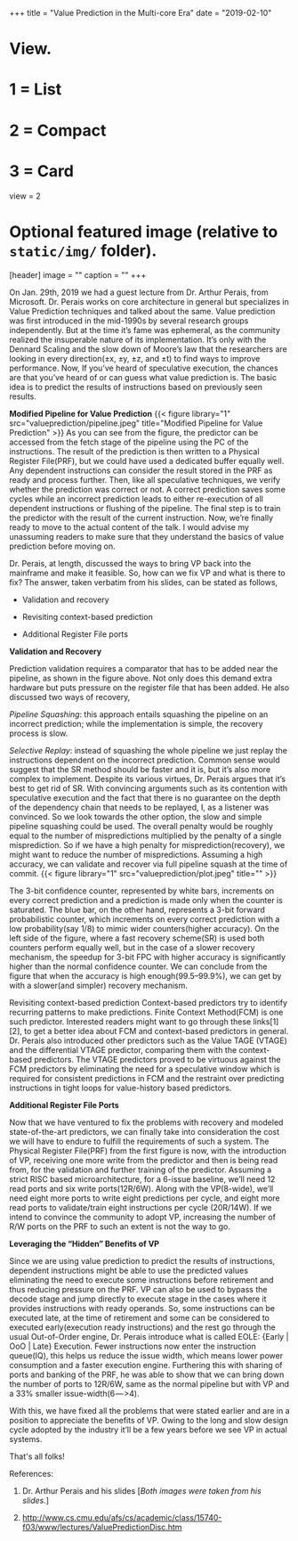 +++
title = "Value Prediction in the Multi-core Era"
date = "2019-02-10"
# View.
#   1 = List
#   2 = Compact
#   3 = Card
view = 2

# Optional featured image (relative to `static/img/` folder).
[header]
image = ""
caption = ""
+++

On Jan. 29th, 2019 we had a guest lecture from Dr. Arthur Perais, from Microsoft. Dr. Perais works on core architecture in general but specializes in Value Prediction techniques and talked about the same. Value prediction was first introduced in the mid-1990s by several research groups independently. But at the time it’s fame was ephemeral, as the community realized the insuperable nature of its implementation. It’s only with the Dennard Scaling and the slow down of Moore’s law that the researchers are looking in every direction(±x, ±y, ±z, and ±t) to find ways to improve performance. 
Now, If you’ve heard of speculative execution, the chances are that you’ve heard of or can guess what value prediction is. The basic idea is to predict the results of instructions based on previously seen results.


**Modified Pipeline for Value Prediction**
{{< figure library="1" src="valueprediction/pipeline.jpeg" title="Modified Pipeline for Value Prediction" >}}
As you can see from the figure, the predictor can be accessed from the fetch stage of the pipeline using the PC of the instructions. The result of the prediction is then written to a Physical Register File(PRF), but we could have used a dedicated buffer equally well. Any dependent instructions can consider the result stored in the PRF as ready and process further. Then, like all speculative techniques, we verify whether the prediction was correct or not. A correct prediction saves some cycles while an incorrect prediction leads to either re-execution of all dependent instructions or flushing of the pipeline. The final step is to train the predictor with the result of the current instruction. Now, we’re finally ready to move to the actual content of the talk. I would advise my unassuming readers to make sure that they understand the basics of value prediction before moving on.

Dr. Perais, at length, discussed the ways to bring VP back into the mainframe and make it feasible. So, how can we fix VP and what is there to fix? The answer, taken verbatim from his slides, can be stated as follows,

* Validation and recovery

* Revisiting context-based prediction

* Additional Register File ports

**Validation and Recovery**

Prediction validation requires a comparator that has to be added near the pipeline, as shown in the figure above. Not only does this demand extra hardware but puts pressure on the register file that has been added. He also discussed two ways of recovery,

_Pipeline Squashing_: this approach entails squashing the pipeline on an incorrect prediction; while the implementation is simple, the recovery process is slow.

_Selective Replay_: instead of squashing the whole pipeline we just replay the instructions dependent on the incorrect prediction. 
Common sense would suggest that the SR method should be faster and it is, but it’s also more complex to implement. Despite its various virtues, Dr. Perais argues that it’s best to get rid of SR. With convincing arguments such as its contention with speculative execution and the fact that there is no guarantee on the depth of the dependency chain that needs to be replayed, I, as a listener was convinced. So we look towards the other option, the slow and simple pipeline squashing could be used. 
The overall penalty would be roughly equal to the number of mispredictions multiplied by the penalty of a single misprediction. So if we have a high penalty for misprediction(recovery), we might want to reduce the number of mispredictions. Assuming a high accuracy, we can validate and recover via full pipeline squash at the time of commit.
{{< figure library="1" src="valueprediction/plot.jpeg" title="" >}}

The 3-bit confidence counter, represented by white bars, increments on every correct prediction and a prediction is made only when the counter is saturated. The blue bar, on the other hand, represents a 3-bit forward probabilistic counter, which increments on every correct prediction with a low probability(say 1/8) to mimic wider counters(higher accuracy). On the left side of the figure, where a fast recovery scheme(SR) is used both counters perform equally well, but in the case of a slower recovery mechanism, the speedup for 3-bit FPC with higher accuracy is significantly higher than the normal confidence counter. We can conclude from the figure that when the accuracy is high enough(99.5–99.9%), we can get by with a slower(and simpler) recovery mechanism.

Revisiting context-based prediction
Context-based predictors try to identify recurring patterns to make predictions. Finite Context Method(FCM) is one such predictor. Interested readers might want to go through these links[1][2], to get a better idea about FCM and context-based predictors in general. Dr. Perais also introduced other predictors such as the Value TAGE (VTAGE) and the differential VTAGE predictor, comparing them with the context-based predictors. The VTAGE predictors proved to be virtuous against the FCM predictors by eliminating the need for a speculative window which is required for consistent predictions in FCM and the restraint over predicting instructions in tight loops for value-history based predictors.

**Additional Register File Ports**

Now that we have ventured to fix the problems with recovery and modeled state-of-the-art predictors, we can finally take into consideration the cost we will have to endure to fulfill the requirements of such a system. The Physical Register File(PRF) from the first figure is now, with the introduction of VP, receiving one more write from the predictor and then is being read from, for the validation and further training of the predictor. Assuming a strict RISC based microarchitecture, for a 6-issue baseline, we’ll need 12 read ports and six write ports(12R/6W).
Along with the VP(8-wide), we’ll need eight more ports to write eight predictions per cycle, and eight more read ports to validate/train eight instructions per cycle (20R/14W). If we intend to convince the community to adopt VP, increasing the number of R/W ports on the PRF to such an extent is not the way to go.

**Leveraging the “Hidden” Benefits of VP**

Since we are using value prediction to predict the results of instructions, dependent instructions might be able to use the predicted values eliminating the need to execute some instructions before retirement and thus reducing pressure on the PRF. VP can also be used to bypass the decode stage and jump directly to execute stage in the cases where it provides instructions with ready operands. So, some instructions can be executed late, at the time of retirement and some can be considered to executed early(execution ready instructions) and the rest go through the usual Out-of-Order engine, Dr. Perais introduce what is called EOLE: {Early | OoO | Late} Execution. Fewer instructions now enter the instruction queue(IQ), this helps us reduce the issue width, which means lower power consumption and a faster execution engine. Furthering this with sharing of ports and banking of the PRF, he was able to show that we can bring down the number of ports to 12R/6W, same as the normal pipeline but with VP and a 33% smaller issue-width(6 — >4).

With this, we have fixed all the problems that were stated earlier and are in a position to appreciate the benefits of VP. Owing to the long and slow design cycle adopted by the industry it’ll be a few years before we see VP in actual systems.

That's all folks!

References:

1. Dr. Arthur Perais and his slides [_Both images were taken from his slides._]

2. http://www.cs.cmu.edu/afs/cs/academic/class/15740-f03/www/lectures/ValuePredictionDisc.htm